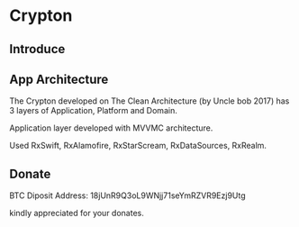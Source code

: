 # Crypton
## Introduce

## App Architecture
The Crypton developed on The Clean Architecture (by Uncle bob 2017) has 3 layers of Application, Platform and Domain.

Application layer developed with MVVMC architecture.

Used RxSwift, RxAlamofire, RxStarScream, RxDataSources, RxRealm.

## Donate
BTC Diposit Address: 18jUnR9Q3oL9WNjj71seYmRZVR9Ezj9Utg

kindly appreciated for your donates.
